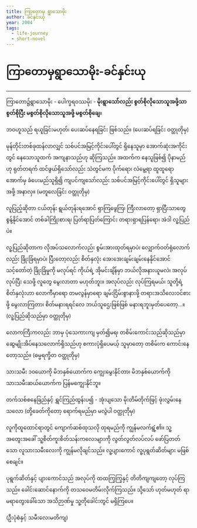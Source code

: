 ```yaml
---
title: ကြာတောမှ ရွာသောမိုး
author: ခင်နှင်းယု
year: 2004
tags:
  - life-journey
  - short-novel
---
```

# ကြာတောမှရွာသောမိုး-ခင်နှင်းယု
---

ကြာတော၌ရွာသောမိုး - ပေါက္ခရဝဿမိုး - **မိုးရွာသော််လည်း စွတ်စိုလိုသောသူအဖို့သာ စွတ်စိုပြီး မစွတ်စိုလိုသောသူအဖို့ မစွတ်စိုချေ**။

ဘဝဟူသည် ရယူခြင်းမဟုတ်၊ ပေးဆပ်နေရခြင်း ဖြစ်သည်။ 
(ပေးဆပ်ရခြင်း ဝတ္ထုတိုမှ)

မုန်တိုင်းတစ်ခုထန်လာလျှင် သစ်ပင်အမြင့်ကိုင်းပေါ်တွင် ရှိနေသူမှာ အောက်ဆုံးအကိုင်းတွင် နေသောသူထက် အကျနာသည်ဟု  ဆိုကြသည်။ အထက်က နေသူဖြစ်၍ ပိုနာမည်ဟု ရုတ်တရက်  ထင်ဖွယ်ရှိသော်လည်း သဲတွင်မက ပိုက်ရော၊ လဲမွေ့ရာ ထူထူရော အောက်မှ ခံပေးမည်သူရှိ၍ ကျပင်ကျသော်လည်း သစ်ပင်အမြင့်ကိုင်းပေါ်တွင် ရှိသူများအဖို့ အနာလှ။ 
(မတူလေခြင်း ဝတ္ထုတိုမှ)

လူပြည့်ဆိုတာ ငယ်တုန်း ရွယ်တုန်းရအောင် ရှာကြဖွေကြ၊ ကြီးလာတော့ ရှာပြီးသာတွေ စွန့်နိုင်အောင် တစ်ခါကြိုးစားရ၊ ပြတ်ရာပြတ်ကြောင်း တရားရှာရပြန်ရော၊ အဲဒါ လူ့ပြည်ပဲ။

လူ့ပြည်ဆိုတာက လိုအပ်သလောက်လည်း စွမ်းအားထုတ်ရမှာပဲ၊ လျှောက်ဝတ်ရုံလောက်လည်း ခြိုးခြံရမှာပဲ၊ ပြီးတော့လည်း စိတ်နှလုံး အေးအေးချမ်းချမ်းနေနိုင်အောင် သင့်တော်တဲ့ ခြိုးခြံမှုကို မလုပ်ရင် ကိုယ်ရဲ့ အိုမင်းချိန်မှာ ဘယ်လိုအနားယူမလဲ၊ အလုပ်လုပ်ပြီး သေဖို့ လူတွေ မွေးလာတာ မဟုတ်ဘူး။ အလုပ်လည်း လုပ်ကြရမယ်၊ သူတို့ရဲ့ စိတ်နှလုံးဟာ လောကီမှာရော တမလွန်မှာရော ချမ်းငြိမ်းစွာနားဖို့ တရားအသိလေးဝင်စားဖို့ မွေးလာကြတာ၊ စိတ်မနားရရင်လေ ဘယ်သူဌေးဖြစ်ဖြစ် မနားရဘူးမှတ်ပေတော့...။
(လူ့ပြည်ဆိုသည်မှာ ဝတ္ထုတိုမှ)


လောကကြီးကလည်း ဘာမှ ပုံသေကားကျ မှတ်၍မရ၊ တစိမ်းကောင်းသည်ဆိုသည်မှာ ဆွေမျိုးအိပ်နေသလောက်ရှိသည်ဟု စကားပုံရှိပေမယ့် သူမှာတော့ တစိမ်းက ကောင်းနေတော့သည်။
(ဓမ္မရက္ခိတ ဝတ္ထုတိုမှ)

သားသမီး ၁၀ယောကို မိဘနှစ်ယောက်က ကျွေးမွေးနိုင်တာ၊ မိဘနှစ်ယောက်ကို သားသမီးဆယ်ယောက်က ပြန်မကျွေးနိုင်ဘူ။

တက်သစ်စနေခြည်နှင့် ရွှင်ကြည်ထွန်းပ၍ -
အုံးပျသော မိုးတိမ်တိုက်ဖြင့် ဖုံးလွှမ်းနေသလော
(တို့ခေတ်ကိုတော့ ရောက်ရမည်မှာ မလွဲပါ ဝတ္ထုတိုမှ)

လူကိုထူထောင်ရာတွင် ကျောက်ဆစ်ထုသလို ထုရမည်ကို ကျွန်မလက်ရွံ့၏။ သူ့အတွေးအခေါ် သူ့စိတ်ကူးစိတ်သန်းကလေးများကို လွတ်လွတ်လပ်လပ် ဖော်ပြတတ်သော လူသားသမီးလေးကို ကျွန်မလိုချင်သည်။  လူ့ပျားကောင် လူ့ပုရွတ်ဆိတ်များ မဖြစ်စေချင်။ 

ပုရွက်ဆိတ်နှင့် ပျားကောင်သည် အလုပ်ကို ထထကြွကြွနှင့် တိတိကျကျတော့ လုပ်ကြသည်။ ခေါင်းဆောင်နောက်ကို တသဝေမတိမ်းလိုက်ကြသည်။ သို့သော် ဟုတ်မဟုတ် ရာမရာတွေးခေါ်သော အသိဉာဏ်မှု သူ့တိုခေါင်းတွင် မရှိကြပေ။

(ဦးပုံစံနှင့် သမီးလေးမတိကျ)
